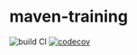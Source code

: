 # maven-training
![build CI](https://github.com/github/docs/actions/workflows/main.yml/badge.svg)
[![codecov](https://codecov.io/gh/SidiMammar/maven_training/branch/main/graph/badge.svg)](https://codecov.io/gh/SidiMammar/maven_training)
